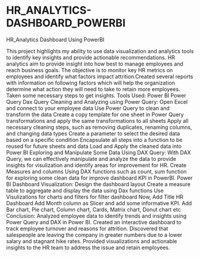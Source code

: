# HR_ANALYTICS-DASHBOARD_POWERBI
HR_Analytics Dashboard Using PowerBI

This project highlights my ability to use data visualization and analytics tools to identify key insights and provide actionable recommendations.
HR analytics aim to provide insight into how best to manage employees and reach business goals. The objective is to monitor key HR metrics on employees and identify what factors impact attrition.Created several reports with information on following factors which will help the organization determine what action they will need to take to retain more employees. Taken some necessary steps to get insights.
Tools Used:
Power BI
Power Query
Dax Query
Cleaning and Analyzing using Power Query:
Open Excel and connect to your employee data
Use Power Query to clean and transform the data
Create a copy template for one sheet in Power Query transformations and apply the same transformations to all sheets
Apply all necessary cleaning steps, such as removing duplicates, renaming columns, and changing data types
Create a parameter to select the desired data based on a specific condition
Encapsulate all steps into a function to be reused for future sheets and data
Load and Apply the cleaned data into Power BI
Exploring and Manipulate Some Data Using DAX Query:
With DAX Query, we can effectively manipulate and analyze the data to provide insights for visulization and identify areas for improvement for HR.
Create Measures and columns Using DAX functions such as count, sum function for exploring some clean data for improve dashboard KPI in PowerBI.
Power BI Dashboard Visualization:
Design the dashboard layout
Create a measure table to aggregate and display the data using Dax functions
Use Visulizations for charts and filters for filter dashboard
Now, Add Title HR Dashboard
Add Month column as Slicer and add some informative KPI.
Add Bar chart, Pie chart, Column chart, Cards, Matrix chart, Donut chart etc
Conclusion:
Analyzed employee data to identify trends and insights using Power Query and DAX in Power BI. Created an interactive dashboard to track employee turnover and reasons for attrition. Discovered that salespeople are leaving the company in greater numbers due to a lower salary and stagnant hike rates. Provided visualizations and actionable insights to the HR team to address the issue and retain employees.
